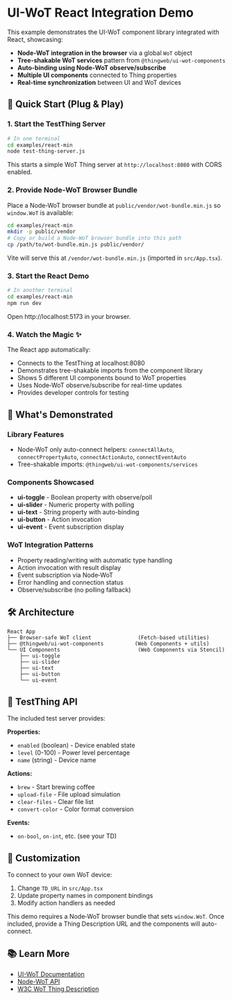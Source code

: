 # UI-WoT React Integration Demo

This example demonstrates the UI-WoT component library integrated with React, showcasing:

- **Node‑WoT integration in the browser** via a global `WoT` object
- **Tree-shakable WoT services** pattern from `@thingweb/ui-wot-components`
- **Auto-binding using Node‑WoT observe/subscribe**
- **Multiple UI components** connected to Thing properties
- **Real-time synchronization** between UI and WoT devices

## 🚀 Quick Start (Plug & Play)

### 1. Start the TestThing Server

```bash
# In one terminal
cd examples/react-min
node test-thing-server.js
```

This starts a simple WoT Thing server at `http://localhost:8080` with CORS enabled.

### 2. Provide Node‑WoT Browser Bundle

Place a Node‑WoT browser bundle at `public/vendor/wot-bundle.min.js` so `window.WoT` is available:

```bash
cd examples/react-min
mkdir -p public/vendor
# Copy or build a Node‑WoT browser bundle into this path
cp /path/to/wot-bundle.min.js public/vendor/
```

Vite will serve this at `/vendor/wot-bundle.min.js` (imported in `src/App.tsx`).

### 3. Start the React Demo

```bash
# In another terminal
cd examples/react-min
npm run dev
```

Open http://localhost:5173 in your browser.

### 4. Watch the Magic ✨

The React app automatically:

- Connects to the TestThing at localhost:8080
- Demonstrates tree-shakable imports from the component library
- Shows 5 different UI components bound to WoT properties
- Uses Node‑WoT observe/subscribe for real-time updates
- Provides developer controls for testing

## 🧪 What's Demonstrated

### Library Features

- Node‑WoT only auto-connect helpers: `connectAllAuto`, `connectPropertyAuto`, `connectActionAuto`, `connectEventAuto`
- Tree-shakable imports: `@thingweb/ui-wot-components/services`

### Components Showcased

- **ui-toggle** - Boolean property with observe/poll
- **ui-slider** - Numeric property with polling
- **ui-text** - String property with auto-binding
- **ui-button** - Action invocation
- **ui-event** - Event subscription display

### WoT Integration Patterns

- Property reading/writing with automatic type handling
- Action invocation with result display
- Event subscription via Node‑WoT
- Error handling and connection status
- Observe/subscribe (no polling fallback)

## 🛠️ Architecture

```
React App
├── Browser-safe WoT client               (Fetch-based utilities)
├── @thingweb/ui-wot-components          (Web Components + utils)
└── UI Components                         (Web Components via Stencil)
    ├── ui-toggle
    ├── ui-slider
    ├── ui-text
    ├── ui-button
    └── ui-event
```

## 📡 TestThing API

The included test server provides:

**Properties:**

- `enabled` (boolean) - Device enabled state
- `level` (0-100) - Power level percentage
- `name` (string) - Device name

**Actions:**

- `brew` - Start brewing coffee
- `upload-file` - File upload simulation
- `clear-files` - Clear file list
- `convert-color` - Color format conversion

**Events:**

- `on-bool`, `on-int`, etc. (see your TD)

## 🔧 Customization

To connect to your own WoT device:

1. Change `TD_URL` in `src/App.tsx`
2. Update property names in component bindings
3. Modify action handlers as needed

This demo requires a Node‑WoT browser bundle that sets `window.WoT`. Once included, provide a Thing Description URL and the components will auto-connect.

## 📚 Learn More

- [UI-WoT Documentation](../../docs/)
- [Node-WoT API](https://thingweb.io/docs/node-wot/API)
- [W3C WoT Thing Description](https://www.w3.org/TR/wot-thing-description/)
